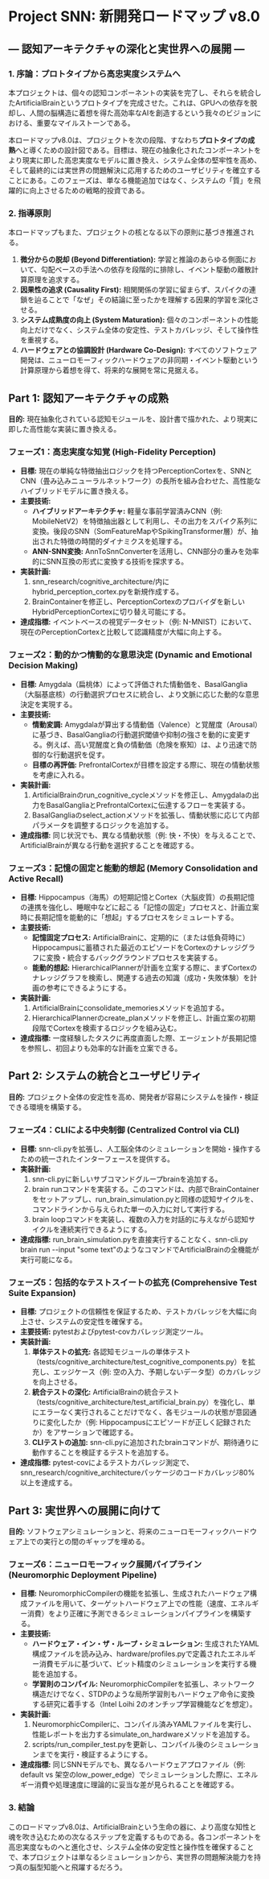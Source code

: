 # **Project SNN: 新開発ロードマップ v8.0**

## **― 認知アーキテクチャの深化と実世界への展開 ―**

### **1\. 序論：プロトタイプから高忠実度システムへ**

本プロジェクトは、個々の認知コンポーネントの実装を完了し、それらを統合したArtificialBrainというプロトタイプを完成させた。これは、GPUへの依存を脱却し、人間の脳構造に着想を得た高効率なAIを創造するという我々のビジョンにおける、重要なマイルストーンである。

本ロードマップv8.0は、プロジェクトを次の段階、すなわち**プロトタイプの成熟**へと導くための設計図である。目標は、現在の抽象化されたコンポーネントをより現実に即した高忠実度なモデルに置き換え、システム全体の堅牢性を高め、そして最終的には実世界の問題解決に応用するためのユーザビリティを確立することにある。このフェーズは、単なる機能追加ではなく、システムの「質」を飛躍的に向上させるための戦略的投資である。

### **2\. 指導原則**

本ロードマップもまた、プロジェクトの核となる以下の原則に基づき推進される。

1. **微分からの脱却 (Beyond Differentiation):** 学習と推論のあらゆる側面において、勾配ベースの手法への依存を段階的に排除し、イベント駆動の離散計算原理を追求する。  
2. **因果性の追求 (Causality First):** 相関関係の学習に留まらず、スパイクの連鎖を辿ることで「なぜ」その結論に至ったかを理解する因果的学習を深化させる。  
3. **システム成熟度の向上 (System Maturation):** 個々のコンポーネントの性能向上だけでなく、システム全体の安定性、テストカバレッジ、そして操作性を重視する。  
4. **ハードウェアとの協調設計 (Hardware Co-Design):** すべてのソフトウェア開発は、ニューロモーフィックハードウェアの非同期・イベント駆動という計算原理から着想を得て、将来的な展開を常に見据える。

## **Part 1: 認知アーキテクチャの成熟**

**目的:** 現在抽象化されている認知モジュールを、設計書で描かれた、より現実に即した高性能な実装に置き換える。

### **フェーズ1：高忠実度な知覚 (High-Fidelity Perception)**

* **目標:** 現在の単純な特徴抽出ロジックを持つPerceptionCortexを、SNNとCNN（畳み込みニューラルネットワーク）の長所を組み合わせた、高性能なハイブリッドモデルに置き換える。  
* **主要技術:**  
  * **ハイブリッドアーキテクチャ:** 軽量な事前学習済みCNN（例: MobileNetV2）を特徴抽出器として利用し、その出力をスパイク系列に変換。後段のSNN（SomFeatureMapやSpikingTransformer層）が、抽出された特徴の時間的ダイナミクスを処理する。  
  * **ANN-SNN変換:** AnnToSnnConverterを活用し、CNN部分の重みを効率的にSNN互換の形式に変換する技術を探求する。  
* **実装計画:**  
  1. snn\_research/cognitive\_architecture/内にhybrid\_perception\_cortex.pyを新規作成する。  
  2. BrainContainerを修正し、PerceptionCortexのプロバイダを新しいHybridPerceptionCortexに切り替え可能にする。  
* **達成指標:** イベントベースの視覚データセット（例: N-MNIST）において、現在のPerceptionCortexと比較して認識精度が大幅に向上する。

### **フェーズ2：動的かつ情動的な意思決定 (Dynamic and Emotional Decision Making)**

* **目標:** Amygdala（扁桃体）によって評価された情動価を、BasalGanglia（大脳基底核）の行動選択プロセスに統合し、より文脈に応じた動的な意思決定を実現する。  
* **主要技術:**  
  * **情動変調:** Amygdalaが算出する情動価（Valence）と覚醒度（Arousal）に基づき、BasalGangliaの行動選択閾値や抑制の強さを動的に変更する。例えば、高い覚醒度と負の情動価（危険を察知）は、より迅速で防御的な行動選択を促す。  
  * **目標の再評価:** PrefrontalCortexが目標を設定する際に、現在の情動状態を考慮に入れる。  
* **実装計画:**  
  1. ArtificialBrainのrun\_cognitive\_cycleメソッドを修正し、Amygdalaの出力をBasalGangliaとPrefrontalCortexに伝達するフローを実装する。  
  2. BasalGangliaのselect\_actionメソッドを拡張し、情動状態に応じて内部パラメータを調整するロジックを追加する。  
* **達成指標:** 同じ状況でも、異なる情動状態（例: 快・不快）を与えることで、ArtificialBrainが異なる行動を選択することを確認する。

### **フェーズ3：記憶の固定と能動的想起 (Memory Consolidation and Active Recall)**

* **目標:** Hippocampus（海馬）の短期記憶とCortex（大脳皮質）の長期記憶の連携を強化し、睡眠中などに起こる「記憶の固定」プロセスと、計画立案時に長期記憶を能動的に「想起」するプロセスをシミュレートする。  
* **主要技術:**  
  * **記憶固定プロセス:** ArtificialBrainに、定期的に（または低負荷時に）Hippocampusに蓄積された最近のエピソードをCortexのナレッジグラフに変換・統合するバックグラウンドプロセスを実装する。  
  * **能動的想起:** HierarchicalPlannerが計画を立案する際に、まずCortexのナレッジグラフを検索し、関連する過去の知識（成功・失敗体験）を計画の参考にできるようにする。  
* **実装計画:**  
  1. ArtificialBrainにconsolidate\_memoriesメソッドを追加する。  
  2. HierarchicalPlannerのcreate\_planメソッドを修正し、計画立案の初期段階でCortexを検索するロジックを組み込む。  
* **達成指標:** 一度経験したタスクに再度直面した際、エージェントが長期記憶を参照し、初回よりも効率的な計画を立案できる。

## **Part 2: システムの統合とユーザビリティ**

**目的:** プロジェクト全体の安定性を高め、開発者が容易にシステムを操作・検証できる環境を構築する。

### **フェーズ4：CLIによる中央制御 (Centralized Control via CLI)**

* **目標:** snn-cli.pyを拡張し、人工脳全体のシミュレーションを開始・操作するための統一されたインターフェースを提供する。  
* **実装計画:**  
  1. snn-cli.pyに新しいサブコマンドグループbrainを追加する。  
  2. brain runコマンドを実装する。このコマンドは、内部でBrainContainerをセットアップし、run\_brain\_simulation.pyと同様の認知サイクルを、コマンドラインから与えられた単一の入力に対して実行する。  
  3. brain loopコマンドを実装し、複数の入力を対話的に与えながら認知サイクルを連続実行できるようにする。  
* **達成指標:** run\_brain\_simulation.pyを直接実行することなく、snn-cli.py brain run \--input "some text"のようなコマンドでArtificialBrainの全機能が実行可能になる。

### **フェーズ5：包括的なテストスイートの拡充 (Comprehensive Test Suite Expansion)**

* **目標:** プロジェクトの信頼性を保証するため、テストカバレッジを大幅に向上させ、システムの安定性を確保する。  
* **主要技術:** pytestおよびpytest-covカバレッジ測定ツール。  
* **実装計画:**  
  1. **単体テストの拡充:** 各認知モジュールの単体テスト（tests/cognitive\_architecture/test\_cognitive\_components.py）を拡充し、エッジケース（例: 空の入力、予期しないデータ型）のカバレッジを向上させる。  
  2. **統合テストの深化:** ArtificialBrainの統合テスト（tests/cognitive\_architecture/test\_artificial\_brain.py）を強化し、単にエラーなく実行されることだけでなく、各モジュールの状態が意図通りに変化したか（例: Hippocampusにエピソードが正しく記録されたか）をアサーションで確認する。  
  3. **CLIテストの追加:** snn-cli.pyに追加されたbrainコマンドが、期待通りに動作することを検証するテストを追加する。  
* **達成指標:** pytest-covによるテストカバレッジ測定で、snn\_research/cognitive\_architectureパッケージのコードカバレッジ80%以上を達成する。

## **Part 3: 実世界への展開に向けて**

**目的:** ソフトウェアシミュレーションと、将来のニューロモーフィックハードウェア上での実行との間のギャップを埋める。

### **フェーズ6：ニューロモーフィック展開パイプライン (Neuromorphic Deployment Pipeline)**

* **目標:** NeuromorphicCompilerの機能を拡張し、生成されたハードウェア構成ファイルを用いて、ターゲットハードウェア上での性能（速度、エネルギー消費）をより正確に予測できるシミュレーションパイプラインを構築する。  
* **主要技術:**  
  * **ハードウェア・イン・ザ・ループ・シミュレーション:** 生成されたYAML構成ファイルを読み込み、hardware/profiles.pyで定義されたエネルギー消費モデルに基づいて、ビット精度のシミュレーションを実行する機能を追加する。  
  * **学習則のコンパイル:** NeuromorphicCompilerを拡張し、ネットワーク構造だけでなく、STDPのような局所学習則もハードウェア命令に変換する研究に着手する（Intel Loihi 2のオンチップ学習機能などを想定）。  
* **実装計画:**  
  1. NeuromorphicCompilerに、コンパイル済みYAMLファイルを実行し、性能レポートを出力するsimulate\_on\_hardwareメソッドを追加する。  
  2. scripts/run\_compiler\_test.pyを更新し、コンパイル後のシミュレーションまでを実行・検証するようにする。  
* **達成指標:** 同じSNNモデルでも、異なるハードウェアプロファイル（例: default vs 架空のlow\_power\_edge）でシミュレーションした際に、エネルギー消費や処理速度に理論的に妥当な差が見られることを確認する。

### **3\. 結論**

このロードマップv8.0は、ArtificialBrainという生命の器に、より高度な知性と魂を吹き込むための次なるステップを定義するものである。各コンポーネントを高忠実度なものへと進化させ、システム全体の安定性と操作性を確保することで、本プロジェクトは単なるシミュレーションから、実世界の問題解決能力を持つ真の脳型知能へと飛躍するだろう。